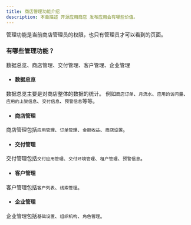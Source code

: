 ```yaml
---
title: 商店管理功能介绍
description: 本章描述 开源应用商店 发布应用会有哪些价值。
---
```


管理功能是当前商店管理员的权限，也只有管理员才可以看到的页面。

### 有哪些管理功能？
数据总览、商店管理、交付管理、客户管理、企业管理

- #### 数据总览
数据总览主要是对商店整体的数据的统计。
例如`商店订单`、`月流水`、`应用的访问量`、`应用的上架信息`、`交付信息`、`预警信息`等等。

- #### 商店管理
商店管理包括`应用管理`、`订单管理`、`金额收益`、`商店设置`。

- #### 交付管理
交付管理包括`交付应用管理`、`交付环境管理`、`租户管理`、`预警信息`。

- #### 客户管理
客户管理包括`客户列表`、`线索管理`。

- #### 企业管理
企业管理包括`基础设置`、`组织机构`、`角色管理`。